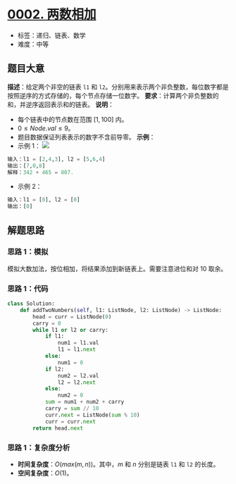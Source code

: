 # [0002. 两数相加](https://leetcode.cn/problems/add-two-numbers/)
- 标签：递归、链表、数学
- 难度：中等
## 题目大意
**描述**：给定两个非空的链表 `l1` 和 `l2`。分别用来表示两个非负整数，每位数字都是按照逆序的方式存储的，每个节点存储一位数字。
**要求**：计算两个非负整数的和，并逆序返回表示和的链表。
**说明**：
- 每个链表中的节点数在范围 $[1, 100]$ 内。
- $0 \le Node.val \le 9$。
- 题目数据保证列表表示的数字不含前导零。
**示例**：
- 示例 1：
![](https://assets.leetcode-cn.com/aliyun-lc-upload/uploads/2021/01/02/addtwonumber1.jpg)
```python
输入：l1 = [2,4,3], l2 = [5,6,4]
输出：[7,0,8]
解释：342 + 465 = 807.
```
- 示例 2：
```python
输入：l1 = [0], l2 = [0]
输出：[0]
```
## 解题思路
### 思路 1：模拟
模拟大数加法，按位相加，将结果添加到新链表上。需要注意进位和对 $10$ 取余。
### 思路 1：代码
```python
class Solution:
    def addTwoNumbers(self, l1: ListNode, l2: ListNode) -> ListNode:
        head = curr = ListNode(0)
        carry = 0
        while l1 or l2 or carry:
            if l1:
                num1 = l1.val
                l1 = l1.next
            else:
                num1 = 0
            if l2:
                num2 = l2.val
                l2 = l2.next
            else:
                num2 = 0
            sum = num1 + num2 + carry
            carry = sum // 10
            curr.next = ListNode(sum % 10)
            curr = curr.next
        return head.next
```
### 思路 1：复杂度分析
- **时间复杂度**：$O(max(m, n))$。其中，$m$ 和 $n$ 分别是链表 `l1` 和 `l2` 的长度。
- **空间复杂度**：$O(1)$。
